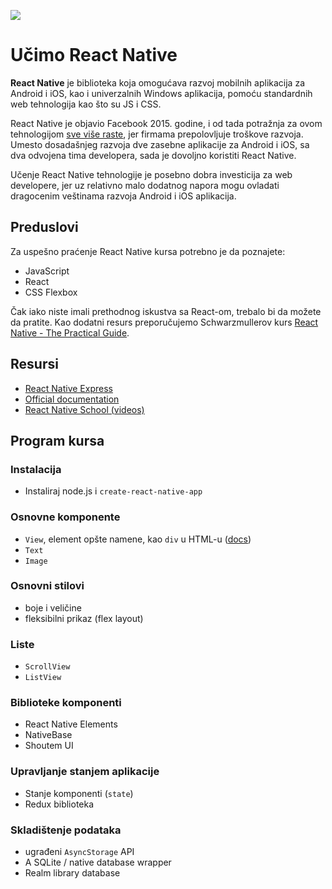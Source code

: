 ![](https://habiletechnologies.com/wp-content/uploads/2017/02/reactnative-1110x550.jpg)

# Učimo React Native

**React Native** je biblioteka koja omogućava razvoj mobilnih aplikacija za Android i iOS, kao i univerzalnih Windows aplikacija, pomoću standardnih web tehnologija kao što su JS i CSS.

React Native je objavio Facebook 2015. godine, i od tada potražnja za ovom tehnologijom [sve više raste](https://www.indeed.com/jobtrends/q-react-native.html), jer firmama prepolovljuje troškove razvoja. Umesto dosadašnjeg razvoja dve zasebne aplikacije za Android i iOS, sa dva odvojena tima developera, sada je dovoljno koristiti React Native.

Učenje React Native tehnologije je posebno dobra investicija za web developere, jer uz relativno malo dodatnog napora mogu ovladati dragocenim veštinama razvoja Android i iOS aplikacija.

## Preduslovi

Za uspešno praćenje React Native kursa potrebno je da poznajete:

- JavaScript
- React
- CSS Flexbox

Čak iako niste imali prethodnog iskustva sa React-om, trebalo bi da možete da pratite. Kao dodatni resurs preporučujemo Schwarzmullerov kurs [React Native - The Practical Guide](https://www.udemy.com/react-native-the-practical-guide/learn/v4/content).

## Resursi

- [React Native Express](http://www.reactnativeexpress.com/)
- [Official documentation](http://facebook.github.io/react-native/docs/getting-started.html)
- [React Native School (videos)](https://www.youtube.com/playlist?list=PLjVnDc2oPyOGBOb75V8CpeSr9Gww8pZdL)

## Program kursa

### Instalacija

- Instaliraj node.js i `create-react-native-app`

### Osnovne komponente

- `View`, element opšte namene, kao `div` u HTML-u ([docs](http://www.reactnativeexpress.com/view))
- `Text`
- `Image`

### Osnovni stilovi

- boje i veličine
- fleksibilni prikaz (flex layout)

### Liste

- `ScrollView`
- `ListView`

### Biblioteke komponenti

- React Native Elements
- NativeBase
- Shoutem UI

### Upravljanje stanjem aplikacije

- Stanje komponenti (`state`)
- Redux biblioteka

### Skladištenje podataka

- ugrađeni `AsyncStorage` API
- A SQLite / native database wrapper
- Realm library database

